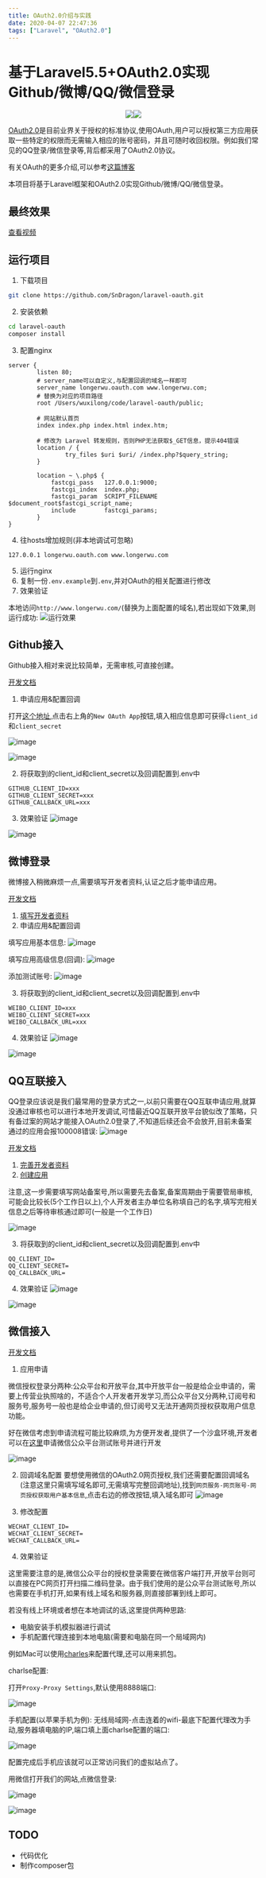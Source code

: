 ```yaml
---
title: OAuth2.0介绍与实践
date: 2020-04-07 22:47:36
tags: ["Laravel", "OAuth2.0"]
---
```

# 基于Laravel5.5+OAuth2.0实现Github/微博/QQ/微信登录
<p align="center"><img src="https://laravel.com/assets/img/components/logo-laravel.svg"><img src="https://oauth.net/images/oauth-logo-square.png"></p>

[OAuth2.0](https://en.wikipedia.org/wiki/OAuth)是目前业界关于授权的标准协议,使用OAuth,用户可以授权第三方应用获取一些特定的权限而无需输入相应的账号密码，并且可随时收回权限。例如我们常见的QQ登录/微信登录等,背后都采用了OAuth2.0协议。

有关OAuth的更多介绍,可以参考[这篇博客](https://www.ruanyifeng.com/blog/2014/05/oauth_2_0.html)

本项目将基于Laravel框架和OAuth2.0实现Github/微博/QQ/微信登录。

<!-- more -->
## 最终效果
[查看视频](https://longerwu-1252728875.cos.ap-guangzhou.myqcloud.com/OAuth_results.mp4)

## 运行项目
1. 下载项目
```bash
git clone https://github.com/SnDragon/laravel-oauth.git
```
2. 安装依赖
```bash
cd laravel-oauth
composer install
```
3. 配置nginx
```
server {
        listen 80;
        # server_name可以自定义,与配置回调的域名一样即可
        server_name longerwu.oauth.com www.longerwu.com;
        # 替换为对应的项目路径
        root /Users/wuxilong/code/laravel-oauth/public;

        # 网站默认首页
        index index.php index.html index.htm;

        # 修改为 Laravel 转发规则，否则PHP无法获取$_GET信息，提示404错误
        location / {
                try_files $uri $uri/ /index.php?$query_string;
        }

        location ~ \.php$ {
            fastcgi_pass   127.0.0.1:9000;
            fastcgi_index  index.php;
            fastcgi_param  SCRIPT_FILENAME $document_root$fastcgi_script_name;
            include        fastcgi_params;
        }
}
```
4. 往hosts增加规则(非本地调试可忽略)
```
127.0.0.1 longerwu.oauth.com www.longerwu.com
```
5. 运行nginx
6. 复制一份`.env.example`到`.env`,并对OAuth的相关配置进行修改
7. 效果验证

本地访问`http://www.longerwu.com/`(替换为上面配置的域名),若出现如下效果,则运行成功:
![运行效果](https://raw.githubusercontent.com/SnDragon/laravel-oauth/master/images/oauth_start.png)

## Github接入
Github接入相对来说比较简单，无需审核,可直接创建。

[开发文档](https://developer.github.com/apps/building-oauth-apps/authorizing-oauth-apps/)
1. 申请应用&配置回调

打开[这个地址](https://github.com/settings/developers),点击右上角的`New OAuth App`按钮,填入相应信息即可获得`client_id`和`client_secret`

![image](https://raw.githubusercontent.com/SnDragon/laravel-oauth/master/images/oauth_github1.png)

![image](https://raw.githubusercontent.com/SnDragon/laravel-oauth/master/images/oauth_github2.png)

2. 将获取到的client_id和client_secret以及回调配置到.env中
```
GITHUB_CLIENT_ID=xxx
GITHUB_CLIENT_SECRET=xxx
GITHUB_CALLBACK_URL=xxx
```
3. 效果验证
![image](https://raw.githubusercontent.com/SnDragon/laravel-oauth/master/images/oauth_github3.png)

![image](https://raw.githubusercontent.com/SnDragon/laravel-oauth/master/images/oauth_github4.png)

## 微博登录
微博接入稍微麻烦一点,需要填写开发者资料,认证之后才能申请应用。

[开发文档](https://open.weibo.com/wiki/%E6%8E%88%E6%9D%83%E6%9C%BA%E5%88%B6)
1. [填写开发者资料](https://open.weibo.com/developers/basicinfo)
2. 申请应用&配置回调

填写应用基本信息:
![image](https://raw.githubusercontent.com/SnDragon/laravel-oauth/master/images/oauth_weibo1.png)

填写应用高级信息(回调):
![image](https://raw.githubusercontent.com/SnDragon/laravel-oauth/master/images/oauth_weibo2.png)

添加测试账号:
![image](https://raw.githubusercontent.com/SnDragon/laravel-oauth/master/images/oauth_weibo3.png)

3. 将获取到的client_id和client_secret以及回调配置到.env中
```
WEIBO_CLIENT_ID=xxx
WEIBO_CLIENT_SECRET=xxx
WEIBO_CALLBACK_URL=xxx
```
4. 效果验证
![image](https://raw.githubusercontent.com/SnDragon/laravel-oauth/master/images/oauth_weibo4.png)

![image](https://raw.githubusercontent.com/SnDragon/laravel-oauth/master/images/oauth_weibo5.png)

## QQ互联接入
QQ登录应该说是我们最常用的登录方式之一,以前只需要在QQ互联申请应用,就算没通过审核也可以进行本地开发调试,可惜最近QQ互联开放平台貌似改了策略，只有备过案的网站才能接入OAuth2.0登录了,不知道后续还会不会放开,目前未备案通过的应用会报100008错误:
![image](https://raw.githubusercontent.com/SnDragon/laravel-oauth/master/images/oauth_qq1.png)

[开发文档](https://wiki.connect.qq.com/%E5%BC%80%E5%8F%91%E6%94%BB%E7%95%A5_server-side)
1. [完善开发者资料](https://connect.qq.com/devuser.html#/)
2. [创建应用](https://connect.qq.com/manage.html#/)

注意,这一步需要填写网站备案号,所以需要先去备案,备案周期由于需要管局审核,可能会比较长(5个工作日以上),个人开发者主办单位名称填自己的名字,填写完相关信息之后等待审核通过即可(一般是一个工作日)

![image](https://raw.githubusercontent.com/SnDragon/laravel-oauth/master/images/oauth_qq2.png)

3. 将获取到的client_id和client_secret以及回调配置到.env中
```
QQ_CLIENT_ID=
QQ_CLIENT_SECRET=
QQ_CALLBACK_URL=
```
4. 效果验证
![image](https://raw.githubusercontent.com/SnDragon/laravel-oauth/master/images/oauth_qq3.png)

![image](https://raw.githubusercontent.com/SnDragon/laravel-oauth/master/images/oauth_qq4.png)

## 微信接入

[开发文档](https://developers.weixin.qq.com/doc/offiaccount/OA_Web_Apps/Wechat_webpage_authorization.html)


1. 应用申请

微信授权登录分两种:公众平台和开放平台,其中开放平台一般是给企业申请的，需要上传营业执照啥的，不适合个人开发者开发学习,而公众平台又分两种,订阅号和服务号,服务号一般也是给企业申请的,但订阅号又无法开通网页授权获取用户信息功能。

好在微信考虑到申请流程可能比较麻烦,为方便开发者,提供了一个沙盒环境,开发者可以在[这里](http://mp.weixin.qq.com/debug/cgi-bin/sandbox?t=sandbox/login)申请微信公众平台测试账号并进行开发

![image](https://raw.githubusercontent.com/SnDragon/laravel-oauth/master/images/oauth_wechat1.png)


2. 回调域名配置
要想使用微信的OAuth2.0网页授权,我们还需要配置回调域名(注意这里只需填写域名即可,无需填写完整回调地址),找到`网页服务-网页账号-网页授权获取用户基本信息`,点击右边的修改按钮,填入域名即可
![image](https://raw.githubusercontent.com/SnDragon/laravel-oauth/master/images/oauth_wechat2.png)

3. 修改配置
```
WECHAT_CLIENT_ID=
WECHAT_CLIENT_SECRET=
WECHAT_CALLBACK_URL=
```
4. 效果验证

这里需要注意的是,微信公众平台的授权登录需要在微信客户端打开,开放平台则可以直接在PC网页打开扫描二维码登录。由于我们使用的是公众平台测试账号,所以也需要在手机打开,如果有线上域名和服务器,则直接部署到线上即可。

若没有线上环境或者想在本地调试的话,这里提供两种思路:
* 电脑安装手机模拟器进行调试
* 手机配置代理连接到本地电脑(需要和电脑在同一个局域网内)

例如Mac可以使用[charles](https://www.charlesproxy.com/)来配置代理,还可以用来抓包。

charlse配置:

打开`Proxy-Proxy Settings`,默认使用8888端口:

![image](https://raw.githubusercontent.com/SnDragon/laravel-oauth/master/images/charlse_proxy.png )

手机配置(以苹果手机为例):
无线局域网-点击连着的wifi-最底下配置代理改为手动,服务器填电脑的IP,端口填上面charlse配置的端口:

![image](https://raw.githubusercontent.com/SnDragon/laravel-oauth/master/images/charlse2.png )

配置完成后手机应该就可以正常访问我们的虚拟站点了。

用微信打开我们的网站,点微信登录:

![image](https://raw.githubusercontent.com/SnDragon/laravel-oauth/master/images/oauth_wechat3.png )


![image](https://raw.githubusercontent.com/SnDragon/laravel-oauth/master/images/oauth_wechat4.png )

## TODO
* 代码优化
* 制作composer包
